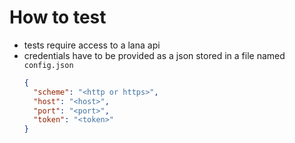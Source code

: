 # How to test

* tests require access to a lana api
* credentials have to be provided as a json stored in a file named `config.json` 
    ```json
    {
      "scheme": "<http or https>",
      "host": "<host>",
      "port": "<port>",
      "token": "<token>"
    }
    ```
  